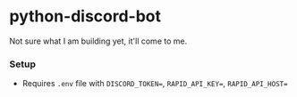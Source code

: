 # python-discord-bot

Not sure what I am building yet, it'll come to me.

### Setup

- Requires `.env` file with `DISCORD_TOKEN=`, `RAPID_API_KEY=`, `RAPID_API_HOST=`
